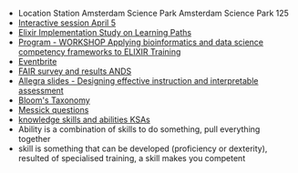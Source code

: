 - Location Station Amsterdam Science Park Amsterdam Science Park 125
- [Interactive session April 5](https://docs.google.com/presentation/d/1A3Ys24VsdksdrbvDbL9xA_rqQz5YpbZN56alpPlN7Oo/edit#slide=id.p3)
- [Elixir Implementation Study on Learning Paths](https://docs.google.com/document/d/154zGPU3gSpQ49RsuUBpgN2QI3opgWNQ6vjfKVUsbonI/edit#)
- [Program - WORKSHOP Applying bioinformatics and data science competency
frameworks to ELIXIR Training](https://www.dtls.nl/wp-content/uploads/2018/03/Full-Programme-120318.pdf)
- [Eventbrite](https://www.eventbrite.co.uk/e/applying-bioinformatics-and-data-science-competency-frameworks-to-elixir-training-registration-43087835877)
- [FAIR survey and results ANDS](https://zenodo.org/record/1208136#.WsOyY9a-l5F)
- [Allegra slides - Designing effective instruction and interpretable assessment](goo.gl/9aevW6)
- [Bloom's Taxonomy](http://slideplayer.com/slide/10856543/)
- [Messick questions](https://www.d.umn.edu/~kgilbert/ened5560-1/Validity%20-%20Messick1995.pdf)
- [knowledge skills and abilities KSAs](https://www.cdc.gov/hrmo/ksahowto.htm)
- Ability is a combination of skills to do something, pull everything together
- skill is something that can be developed (proficiency or dexterity), resulted of specialised training, a skill makes you competent
